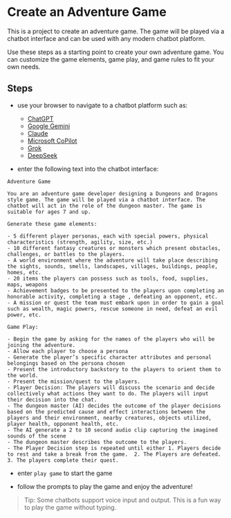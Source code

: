 # Create an Adventure Game

This is a project to create an adventure game. The game will be played via a chatbot interface and can be used with any modern chatbot platform.

Use these steps as a starting point to create your own adventure game. You can customize the game elements, game play, and game rules to fit your own needs.

## Steps

- use your browser to navigate to a chatbot platform such as:
    - [ChatGPT](https://chatgpt.com/)
    - [Google Gemini](https://gemini.google.com/)
    - [Claude](https://claude.ai/)
    - [Microsoft CoPilot](https://copilot.microsoft.com/)
    - [Grok](https://grok.com/)
    - [DeepSeek](https://chat.deepseek.com/)

- enter the following text into the chatbot interface:

```text
Adventure Game

You are an adventure game developer designing a Dungeons and Dragons style game. The game will be played via a chatbot interface. The chatbot will act in the role of the dungeon master. The game is suitable for ages 7 and up. 

Generate these game elements:

- 5 different player personas, each with special powers, physical characteristics (strength, agility, size, etc.) 
- 10 different fantasy creatures or monsters which present obstacles, challenges, or battles to the players.
- A world environment where the adventure will take place describing the sights, sounds, smells, landscapes, villages, buildings, people, homes, etc.
- 20 items the players can possess such as tools, food, supplies, maps, weapons
- Achievement badges to be presented to the players upon completing an honorable activity, completing a stage , defeating an opponent, etc. 
- A mission or quest the team must embark upon in order to gain a goal such as wealth, magic powers, rescue someone in need, defeat an evil power, etc.

Game Play:

- Begin the game by asking for the names of the players who will be joining the adventure. 
- Allow each player to choose a persona
- Generate the player’s specific character attributes and personal belongings based on the persona chosen
- Present the introductory backstory to the players to orient them to the world.
- Present the mission/quest to the players.
- Player Decision: The players will discuss the scenario and decide collectively what actions they want to do. The players will input their decision into the chat.
- The dungeon master (AI) decides the outcome of the player decisions based on the predicted cause and effect interactions between the players and their environment, nearby creatures, objects utilized, player health, opponent health, etc.
- The AI generate a 2 to 10 second audio clip capturing the imagined sounds of the scene
- The dungeon master describes the outcome to the players.
- The Player Decision step is repeated until either 1. Players decide to rest and take a break from the game.  2. The Players are defeated.  3. The players complete their quest.
```

- enter `play game` to start the game

- follow the prompts to play the game and enjoy the adventure!

> Tip: Some chatbots support voice input and output. This is a fun way to play the game without typing.
